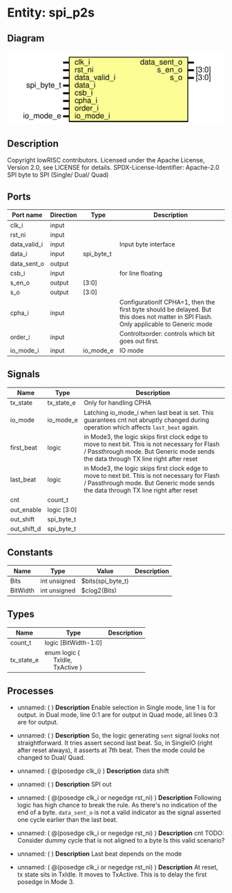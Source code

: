 # Entity: spi_p2s

## Diagram

![Diagram](spi_p2s.svg "Diagram")
## Description

Copyright lowRISC contributors.
 Licensed under the Apache License, Version 2.0, see LICENSE for details.
 SPDX-License-Identifier: Apache-2.0
 SPI byte to SPI (Single/ Dual/ Quad)
 
## Ports

| Port name    | Direction | Type       | Description                                                                                                                            |
| ------------ | --------- | ---------- | -------------------------------------------------------------------------------------------------------------------------------------- |
| clk_i        | input     |            |                                                                                                                                        |
| rst_ni       | input     |            |                                                                                                                                        |
| data_valid_i | input     |            | Input byte interface                                                                                                                   |
| data_i       | input     | spi_byte_t |                                                                                                                                        |
| data_sent_o  | output    |            |                                                                                                                                        |
| csb_i        | input     |            | for line floating                                                                                                                      |
| s_en_o       | output    | [3:0]      |                                                                                                                                        |
| s_o          | output    | [3:0]      |                                                                                                                                        |
| cpha_i       | input     |            | ConfigurationIf CPHA=1, then the first byte should be delayed. But this does not matter in SPI Flash. Only applicable to Generic mode  |
| order_i      | input     |            | Controltxorder: controls which bit goes out first.                                                                                     |
| io_mode_i    | input     | io_mode_e  | IO mode                                                                                                                                |
## Signals

| Name        | Type        | Description                                                                                                                                                                            |
| ----------- | ----------- | -------------------------------------------------------------------------------------------------------------------------------------------------------------------------------------- |
| tx_state    | tx_state_e  | Only for handling CPHA                                                                                                                                                                 |
| io_mode     | io_mode_e   | Latching io_mode_i when last beat is set. This guarantees cnt not abruptly changed during operation which affects `last_beat` again.                                                   |
| first_beat  | logic       | in Mode3, the logic skips first clock edge to move to next bit. This is not necessary for Flash / Passthrough mode. But Generic mode sends the data through TX line right after reset  |
| last_beat   | logic       | in Mode3, the logic skips first clock edge to move to next bit. This is not necessary for Flash / Passthrough mode. But Generic mode sends the data through TX line right after reset  |
| cnt         | count_t     |                                                                                                                                                                                        |
| out_enable  | logic [3:0] |                                                                                                                                                                                        |
| out_shift   | spi_byte_t  |                                                                                                                                                                                        |
| out_shift_d | spi_byte_t  |                                                                                                                                                                                        |
## Constants

| Name     | Type         | Value             | Description |
| -------- | ------------ | ----------------- | ----------- |
| Bits     | int unsigned | $bits(spi_byte_t) |             |
| BitWidth | int unsigned | $clog2(Bits)      |             |
## Types

| Name       | Type                                                                                                              | Description |
| ---------- | ----------------------------------------------------------------------------------------------------------------- | ----------- |
| count_t    | logic [BitWidth-1:0]                                                                                              |             |
| tx_state_e | enum logic {<br><span style="padding-left:20px">     TxIdle,<br><span style="padding-left:20px">     TxActive   } |             |
## Processes
- unnamed: (  )
**Description**
Enable selection
in Single mode, line 1 is for output.
in Dual mode, line 0:1 are for output
in Quad mode, all lines 0:3 are for output.

- unnamed: (  )
**Description**
So, the logic generating `sent` signal looks not straightforward. It tries
assert second last beat. So, in SingleIO (right after reset always), it
asserts at 7th beat. Then the mode could be changed to Dual/ Quad.

- unnamed: ( @(posedge clk_i) )
**Description**
data shift

- unnamed: (  )
**Description**
SPI out

- unnamed: ( @(posedge clk_i or negedge rst_ni) )
**Description**
Following logic has high chance to break the rule. As there's no
indication of the end of a byte. `data_sent_o` is not a valid indicator
as the signal asserted one cycle earlier than the last beat.

- unnamed: ( @(posedge clk_i or negedge rst_ni) )
**Description**
cnt
TODO: Consider dummy cycle that is not aligned to a byte
Is this valid scenario?

- unnamed: (  )
**Description**
Last beat depends on the mode

- unnamed: ( @(posedge clk_i or negedge rst_ni) )
**Description**
At reset, tx state sits in TxIdle. It moves to TxActive.
This is to delay the first posedge in Mode 3.

